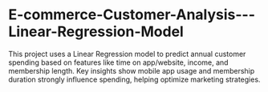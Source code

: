# E-commerce-Customer-Analysis---Linear-Regression-Model
This project uses a Linear Regression model to predict annual customer spending based on features like time on app/website, income, and membership length. Key insights show mobile app usage and membership duration strongly influence spending, helping optimize marketing strategies.

